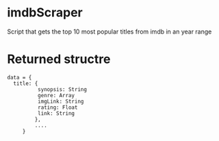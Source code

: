# imdbScraper
Script that gets the top 10 most popular titles from imdb in an year range


# Returned structre

```
data = {
  title: { 
          synopsis: String
          genre: Array
          imgLink: String
          rating: Float
          link: String
         },
         ....
     }
```
         
        
